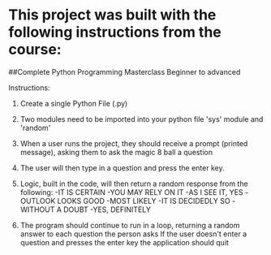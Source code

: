 # This project was built with the following instructions from the course:
##Complete Python Programming Masterclass Beginner to advanced

Instructions:
1. Create a single Python File (.py)

2. Two modules need to be imported into your python file 'sys' module and 'random'

3. When a user runs the project, they should receive a prompt (printed message), asking them to
ask the magic 8 ball a question

4. The user will then type in a question and press the enter key.

5. Logic, built in the code, will then return a random response from the following:
  -IT IS CERTAIN
  -YOU MAY RELY ON IT
  -AS I SEE IT, YES
  -OUTLOOK LOOKS GOOD
  -MOST LIKELY
  -IT IS DECIDEDLY SO
  -WITHOUT A DOUBT
  -YES, DEFINITELY
  
6. The program should continue to run in a loop, returning a random answer to each question the person asks
If the user doesn't enter a question and presses the enter key the application should quit
